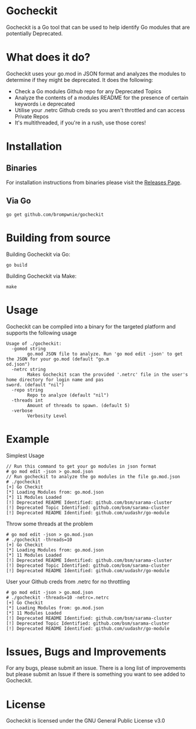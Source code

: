 # Gocheckit
Gocheckit is a Go tool that can be used to help identify Go modules that are potentially Deprecated.

# What does it do?
Gocheckit uses your go.mod in JSON format and analyzes the modules to determine if they might be deprecated. It does the following:
- Check a Go modules Github repo for any Deprecated Topics
- Analyze the contents of a modules README for the presence of certain keywords i.e deprecated
- Utilise your .netrc Github creds so you aren't throttled and can access Private Repos
- It's multithreaded, if you're in a rush, use those cores!

# Installation

## Binaries
For installation instructions from binaries please visit the [Releases Page](https://github.com/brompwnie/gocheckit/releases).

## Via Go
```
go get github.com/brompwnie/gocheckit
```

# Building from source

Building Gocheckit via Go:
```
go build
```
Building Gocheckit via Make:
```
make
```

# Usage
Gocheckit can be compiled into a binary for the targeted platform and supports the following usage
```
Usage of ./gocheckit:
  -gomod string
        go.mod JSON file to analyze. Run 'go mod edit -json' to get the JSON for your go.mod (default "go.m
od.json")
  -netrc string
        Makes Gocheckit scan the provided '.netrc' file in the user's home directory for login name and pas
sword. (default "nil")
  -repo string
        Repo to analyze (default "nil")
  -threads int
        Amount of threads to spawn. (default 5)
  -verbose
        Verbosity Level
```

# Example

Simplest Usage

```
// Run this command to get your go modules in json format
# go mod edit -json > go.mod.json
// Run gocheckit to analyze the go modules in the file go.mod.json
# ./gocheckit
[+] Go Checkit
[*] Loading Modules from: go.mod.json
[*] 11 Modules Loaded
[!] Deprecated README Identified: github.com/bsm/sarama-cluster
[!] Deprecated Topic Identified: github.com/bsm/sarama-cluster
[!] Deprecated README Identified: github.com/uudashr/go-module
```

Throw some threads at the problem
```
# go mod edit -json > go.mod.json
# ./gocheckit -threads=10
[+] Go Checkit
[*] Loading Modules from: go.mod.json
[*] 11 Modules Loaded
[!] Deprecated README Identified: github.com/bsm/sarama-cluster
[!] Deprecated Topic Identified: github.com/bsm/sarama-cluster
[!] Deprecated README Identified: github.com/uudashr/go-module
```

User your Github creds from .netrc for no throttling
```
# go mod edit -json > go.mod.json
# ./gocheckit -threads=10 -netrc=.netrc
[+] Go Checkit
[*] Loading Modules from: go.mod.json
[*] 11 Modules Loaded
[!] Deprecated README Identified: github.com/bsm/sarama-cluster
[!] Deprecated Topic Identified: github.com/bsm/sarama-cluster
[!] Deprecated README Identified: github.com/uudashr/go-module
```

# Issues, Bugs and Improvements
For any bugs, please submit an issue. There is a long list of improvements but please submit an Issue if there is something you want to see added to Gocheckit.

# License
Gocheckit is licensed under the GNU General Public License v3.0
